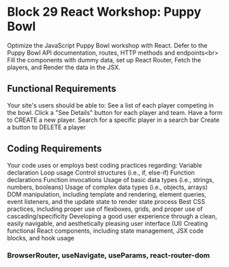 # Block 29 React Workshop: Puppy Bowl
Optimize the JavaScript Puppy Bowl workshop with React. Defer to the Puppy Bowl API documentation, routes, HTTP methods and endpoints<br\>
Fill the components with dummy data, set up React Router, Fetch the players, and Render the data in the JSX.

## Functional Requirements
Your site's users should be able to: See a list of each player competing in the bowl.
Click a "See Details" button for each player and team.
Have a form to CREATE a new player.
Search for a specific player in a search bar 
Create a button to DELETE a player

## Coding Requirements
Your code uses or employs best coding practices regarding: Variable declaration
Loop usage
Control structures (i.e., if, else-if)
Function declarations
Function invocations
Usage of basic data types (i.e., strings, numbers, booleans)
Usage of complex data types (i.e., objects, arrays)
DOM manipulation, including template and rendering, element queries, event listeners, and the update state to render state process
Best CSS practices, including proper use of flexboxes, grids, and proper use of cascading/specificity
Developing a good user experience through a clean, easily navigable, and aesthetically pleasing user interface (UI)
Creating functional React components, including state management, JSX code blocks, and hook usage

### BrowserRouter, useNavigate, useParams, react-router-dom 

